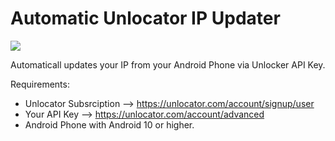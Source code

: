 # Automatic Unlocator IP Updater

![](https://github.com/ElryWeeb/Unlocator_DynIP_App/blob/main/Unlocator%20DNS/Resources/Images/logo.jpg)

Automaticall updates your IP from your Android Phone via Unlocker API Key.

Requirements: 
- Unlocator Subsrciption --> https://unlocator.com/account/signup/user
- Your API Key --> https://unlocator.com/account/advanced
- Android Phone with Android 10 or higher.
